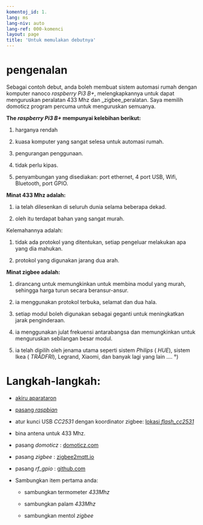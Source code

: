 ```yaml
---
komentoj_id: 1.
lang: ms
lang-niv: auto
lang-ref: 000-komenci
layout: page
title: 'Untuk memulakan debutnya'
---
```


# pengenalan
Sebagai contoh debut, anda boleh membuat sistem automasi rumah dengan komputer nanoco _raspberry Pi3 B+_, melengkapkannya untuk dapat menguruskan peralatan 433 Mhz dan _zigbee_peralatan. Saya memilih domoticz program percuma untuk menguruskan semuanya.

**The _raspberry Pi3 B+_ mempunyai kelebihan berikut:**

 1. harganya rendah


 2. kuasa komputer yang sangat selesa untuk automasi rumah.


 3. pengurangan penggunaan.


 4. tidak perlu kipas.


 5. penyambungan yang disediakan: port ethernet, 4 port USB, Wifi, Bluetooth, port GPIO.




**Minat 433 Mhz adalah:**

 1. ia telah dilesenkan di seluruh dunia selama beberapa dekad.


 2. oleh itu terdapat bahan yang sangat murah.



 
Kelemahannya adalah:

 1. tidak ada protokol yang ditentukan, setiap pengeluar melakukan apa yang dia mahukan.


 2. protokol yang digunakan jarang dua arah.




**Minat zigbee adalah:**

 1. dirancang untuk memungkinkan untuk membina modul yang murah, sehingga harga turun secara beransur-ansur.


 1. ia menggunakan protokol terbuka, selamat dan dua hala.


 1. setiap modul boleh digunakan sebagai geganti untuk meningkatkan jarak penginderaan.


 1. ia menggunakan julat frekuensi antarabangsa dan memungkinkan untuk menguruskan sebilangan besar modul.


 1. ia telah dipilih oleh jenama utama seperti sistem _Philips_ ( _HUE_), sistem Ikea ( _TRÅDFRI_), Legrand, Xiaomi, dan banyak lagi yang lain .... °)




# Langkah-langkah:

* [akiru aparataron](_posts/2020-08-31-aparataro.md)


* [pasang _raspbian_](_posts/2020-12-22-instali_raspbian.md)


* atur kunci USB _CC2531_  dengan koordinator zigbee: [ lokasi _flash_cc2531_](https://jmichault.github.io/flash_cc2531-dok/)


* bina antena untuk 433 Mhz.


* pasang _domoticz_ : [domoticz.com](https://www.domoticz.com/wiki/Raspberry_Pi)
  


* pasang _zigbee_ : [zigbee2mqtt.io](https://www.zigbee2mqtt.io/getting_started/running_zigbee2mqtt.html)


* pasang _rf_gpio_ : [github.com](https://github.com/jmichault/rf_gpio/blob/master/LeguMin.md)
  


* Sambungkan item pertama anda:  


  * sambungkan termometer _433Mhz_


  * sambungkan palam _433Mhz_


  * sambungkan mentol _zigbee_



